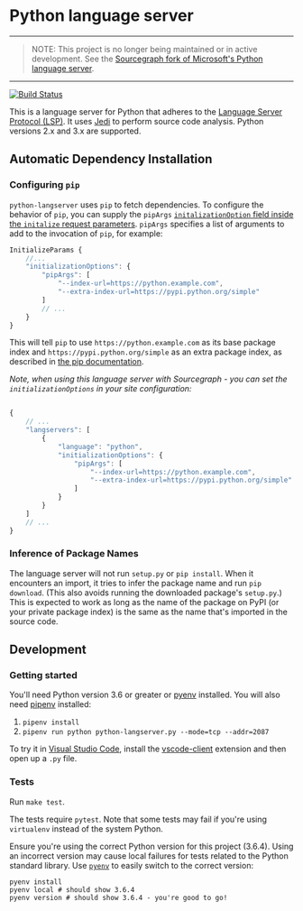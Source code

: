 # Python language server

---

> NOTE: This project is no longer being maintained or in active development. See the [Sourcegraph fork of Microsoft's Python language server](https://github.com/sourcegraph/python-language-server).

---

[![Build Status](https://travis-ci.org/sourcegraph/python-langserver.svg?branch=master)](https://travis-ci.org/sourcegraph/python-langserver)

This is a language server for Python that adheres to the [Language Server Protocol (LSP)](https://github.com/Microsoft/language-server-protocol/blob/master/protocol.md). It uses [Jedi](https://github.com/davidhalter/jedi) to perform source code analysis. Python versions 2.x and 3.x are supported.

## Automatic Dependency Installation

### Configuring `pip`

`python-langserver` uses `pip` to fetch dependencies. To configure the behavior of `pip`, you can supply the `pipArgs` [`initalizationOption` field inside the `initalize` request parameters](https://microsoft.github.io/language-server-protocol/specification#initialize). `pipArgs` specifies a list of arguments to add to the invocation of `pip`, for example:

```Typescript
InitializeParams {
	//...
	"initializationOptions": {
        "pipArgs": [
            "--index-url=https://python.example.com",
            "--extra-index-url=https://pypi.python.org/simple"
        ]
        // ...
    }
}
```

This will tell `pip` to use `https://python.example.com` as its base package index and `https://pypi.python.org/simple` as an extra package index, as described in 
[the pip documentation](https://pip.pypa.io/en/stable/reference/pip_wheel/#index-url).

*Note, when using this language server with Sourcegraph - you can set the `initializationOptions` in your site configuration:*

```Javascript

{
    // ...
    "langservers": [
        {
            "language": "python",
            "initializationOptions": {
                "pipArgs": [
                    "--index-url=https://python.example.com",
                    "--extra-index-url=https://pypi.python.org/simple"
                ]
            }
        }
    ]
    // ...
}
```

### Inference of Package Names

The language server will not run `setup.py` or `pip install`. When it encounters an import, it tries to infer the package name and run `pip download`. (This also avoids running the downloaded package's `setup.py`.) This is expected to work as long as the name of the package on PyPI (or your private package index) is the same as the name that's imported in the source code.

## Development

### Getting started

You'll need Python version 3.6 or greater or [pyenv](https://github.com/pyenv/pyenv) installed. You will also need [pipenv](https://github.com/pypa/pipenv) installed:

1.  `pipenv install`
2.  `pipenv run python python-langserver.py --mode=tcp --addr=2087`

To try it in [Visual Studio Code](https://code.visualstudio.com), install the [vscode-client](https://github.com/sourcegraph/langserver/tree/master/vscode-client) extension and then open up a `.py` file.

### Tests

Run `make test`.

The tests require `pytest`. Note that some tests may fail if you're using `virtualenv` instead of the system Python.

Ensure you're using the correct Python version for this project (3.6.4). Using an incorrect version may cause local failures for tests related to the Python standard library. Use [`pyenv`](https://github.com/pyenv/pyenv) to easily switch to the correct version:

```
pyenv install
pyenv local # should show 3.6.4
pyenv version # should show 3.6.4 - you're good to go!
```
